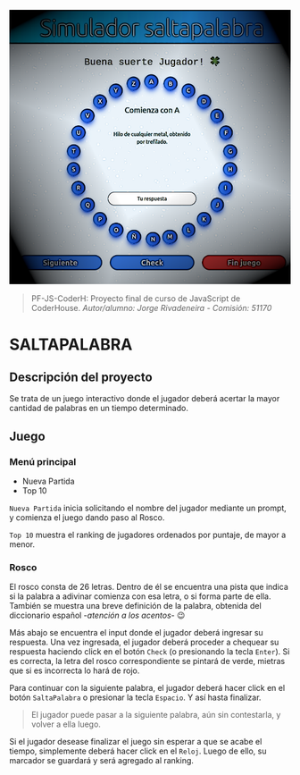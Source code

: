 ![Imagen Portada](https://github.com/JNRivadeneira/PF-JS-CoderH/blob/f54ee064ac0fc0f914ebc92ca26dae70c8e8c0ce/img/readme01.png)
> PF-JS-CoderH: Proyecto final de curso de JavaScript de CoderHouse.
*Autor/alumno: Jorge Rivadeneira - Comisión: 51170*
# SALTAPALABRA

## Descripción del proyecto
Se trata de un juego interactivo donde el jugador deberá acertar la mayor cantidad de palabras en un tiempo determinado.

## Juego

### Menú principal
- Nueva Partida
- Top 10

`Nueva Partida` inicia solicitando el nombre del jugador mediante un prompt, y comienza el juego dando paso al Rosco.

`Top 10` muestra el ranking de jugadores ordenados por puntaje, de mayor a menor.

### Rosco
El rosco consta de 26 letras. Dentro de él se encuentra una pista que indica si la palabra a adivinar comienza con esa letra, o si forma parte de ella. También se muestra una breve definición de la palabra, obtenida del diccionario español -*atención a los acentos*- 😉  

Más abajo se encuentra el input donde el jugador deberá ingresar su respuesta.
Una vez ingresada, el jugador deberá proceder a chequear su respuesta haciendo click en el botón `Check` (o presionando la tecla `Enter`). Si es correcta, la letra del rosco correspondiente se pintará de verde, mietras que si es incorrecta lo hará de rojo.

Para continuar con la siguiente palabra, el jugador deberá hacer click en el botón `SaltaPalabra` o presionar la tecla `Espacio`. Y así hasta finalizar.
>El jugador puede pasar a la siguiente palabra, aún sin contestarla, y volver a ella luego.

Si el jugador desease finalizar el juego sin esperar a que se acabe el tiempo, simplemente deberá hacer click en el `Reloj`. Luego de ello, su marcador se guardará y será agregado al ranking.


